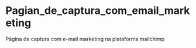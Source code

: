 # Pagian_de_captura_com_email_marketing
Página de captura com e-mail marketing na plataforma mailchimp
